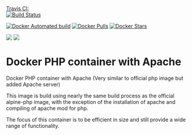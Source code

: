 [Travis CI:  
![Build Status](https://travis-ci.org/jamesbrink/docker-php.svg?branch=master)](https://travis-ci.org/jamesbrink/docker-php)  

[![Docker Automated build](https://img.shields.io/docker/automated/jamesbrink/php.svg)](https://hub.docker.com/r/jamesbrink/php/)
[![Docker Pulls](https://img.shields.io/docker/pulls/jamesbrink/php.svg)](https://hub.docker.com/r/jamesbrink/php/)
[![Docker Stars](https://img.shields.io/docker/stars/jamesbrink/php.svg)](https://hub.docker.com/r/jamesbrink/php/)

[![](https://images.microbadger.com/badges/image/jamesbrink/postgres.svg)](https://microbadger.com/images/jamesbrink/postgres "Get your own image badge on microbadger.com")
[![](https://images.microbadger.com/badges/version/jamesbrink/postgres.svg)](https://microbadger.com/images/jamesbrink/postgres "Get your own version badge on microbadger.com")
# Docker PHP container with Apache
Docker PHP container with Apache (Very similar to official php image but added Apache server)

This image is build using nearly the same build process as the official alpine-php image, with the exception of
the installation of apache and compiling of apache mod for php.

The focus of this container is to be efficient in size and still provide a wide range of functionality.

